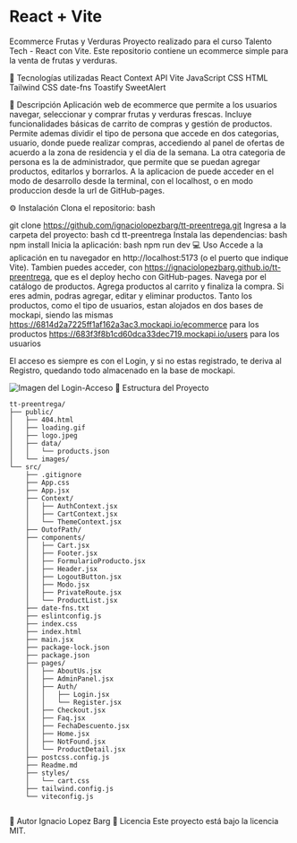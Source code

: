 # React + Vite

Ecommerce Frutas y Verduras
Proyecto realizado para el curso Talento Tech - React con Vite.
Este repositorio contiene un ecommerce simple para la venta de frutas y verduras.

🚀 Tecnologías utilizadas
React
Context API
Vite
JavaScript
CSS
HTML
Tailwind CSS
date-fns
Toastify
SweetAlert

🛒 Descripción
Aplicación web de ecommerce que permite a los usuarios navegar, seleccionar y comprar frutas y verduras frescas. Incluye funcionalidades básicas de carrito de compras y gestión de productos.
Permite ademas dividir el tipo de persona que accede en dos categorias, usuario, donde puede realizar compras, accediendo al panel de ofertas de acuerdo a la zona de residencia y el dia de la semana. La otra categoria de persona es la de administrador, que permite que se puedan agregar productos, editarlos y borrarlos.
A la aplicacion de puede acceder en el modo de desarrollo desde la terminal, con el localhost, o en modo produccion desde la url de GitHub-pages.

⚙️ Instalación
Clona el repositorio:
bash

git clone https://github.com/ignaciolopezbarg/tt-preentrega.git
Ingresa a la carpeta del proyecto:
bash
cd tt-preentrega
Instala las dependencias:
bash
npm install
Inicia la aplicación:
bash
npm run dev
💻 Uso
Accede a la aplicación en tu navegador en http://localhost:5173 (o el puerto que indique Vite).
Tambien puedes acceder, con https://ignaciolopezbarg.github.io/tt-preentrega, que es el deploy hecho con GitHub-pages.
Navega por el catálogo de productos.
Agrega productos al carrito y finaliza la compra.
Si eres admin, podras agregar, editar y eliminar productos.
Tanto los productos, como el tipo de usuarios, estan alojados en dos bases de mockapi, siendo las mismas
 https://6814d2a7225ff1af162a3ac3.mockapi.io/ecommerce para los productos
https://683f3f8b1cd60dca33dec719.mockapi.io/users    para los usuarios

El acceso es siempre es con el Login, y si no estas registrado, te deriva al Registro, quedando todo almacenado en la base de mockapi.

![Imagen del Login-Acceso](images/Login.png)
📁 Estructura del Proyecto

```
tt-preentrega/
├── public/
│   ├── 404.html
│   ├── loading.gif
│   ├── logo.jpeg
│   ├── data/
│   │   └── products.json
│   └── images/
└── src/
    ├── .gitignore
    ├── App.css
    ├── App.jsx
    ├── Context/
    │   ├── AuthContext.jsx
    │   ├── CartContext.jsx
    │   └── ThemeContext.jsx
    ├── OutofPath/
    ├── components/
    │   ├── Cart.jsx
    │   ├── Footer.jsx
    │   ├── FormularioProducto.jsx
    │   ├── Header.jsx
    │   ├── LogoutButton.jsx
    │   ├── Modo.jsx
    │   ├── PrivateRoute.jsx
    │   └── ProductList.jsx
    ├── date-fns.txt
    ├── eslintconfig.js
    ├── index.css
    ├── index.html
    ├── main.jsx
    ├── package-lock.json
    ├── package.json
    ├── pages/
    │   ├── AboutUs.jsx
    │   ├── AdminPanel.jsx
    │   ├── Auth/
    │   │   ├── Login.jsx
    │   │   └── Register.jsx
    │   ├── Checkout.jsx
    │   ├── Faq.jsx
    │   ├── FechaDescuento.jsx
    │   ├── Home.jsx
    │   ├── NotFound.jsx
    │   └── ProductDetail.jsx
    ├── postcss.config.js
    ├── Readme.md
    ├── styles/
    │   └── cart.css
    ├── tailwind.config.js
    └── viteconfig.js


```
👤 Autor
Ignacio Lopez Barg
📝 Licencia
Este proyecto está bajo la licencia MIT.
